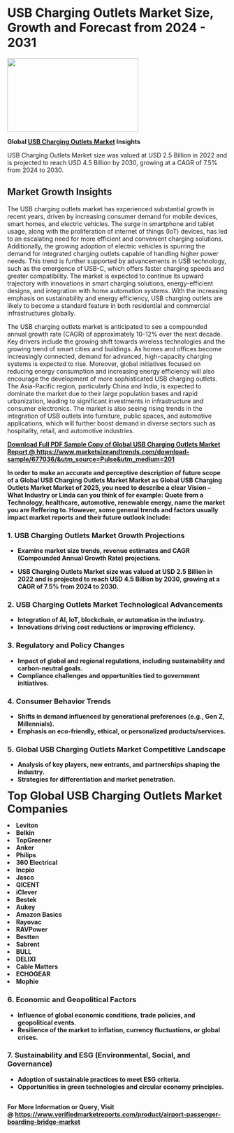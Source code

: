 <H1>USB Charging Outlets Market Size, Growth and Forecast from 2024 - 2031</H1><img class="aligncenter size-medium wp-image-584254" src="https://thirdeyenews.in/wp-content/uploads/2024/09/Global-Market-Research-300x168.jpeg" alt="" width="300" height="168" /><p><strong>Global&nbsp;<a href="https://www.marketsizeandtrends.com/download-sample/677036/&amp;utm_source=Pulse&amp;utm_medium=201">USB Charging Outlets Market</a> Insights</strong></p><p>USB Charging Outlets Market size was valued at USD 2.5 Billion in 2022 and is projected to reach USD 4.5 Billion by 2030, growing at a CAGR of 7.5% from 2024 to 2030.</p><p><h2>Market Growth Insights</h2> <p>The USB charging outlets market has experienced substantial growth in recent years, driven by increasing consumer demand for mobile devices, smart homes, and electric vehicles. The surge in smartphone and tablet usage, along with the proliferation of internet of things (IoT) devices, has led to an escalating need for more efficient and convenient charging solutions. Additionally, the growing adoption of electric vehicles is spurring the demand for integrated charging outlets capable of handling higher power needs. This trend is further supported by advancements in USB technology, such as the emergence of USB-C, which offers faster charging speeds and greater compatibility. The market is expected to continue its upward trajectory with innovations in smart charging solutions, energy-efficient designs, and integration with home automation systems. With the increasing emphasis on sustainability and energy efficiency, USB charging outlets are likely to become a standard feature in both residential and commercial infrastructures globally.</p> <p><strong><a href="#"></a></strong></p> <p>The USB charging outlets market is anticipated to see a compounded annual growth rate (CAGR) of approximately 10-12% over the next decade. Key drivers include the growing shift towards wireless technologies and the growing trend of smart cities and buildings. As homes and offices become increasingly connected, demand for advanced, high-capacity charging systems is expected to rise. Moreover, global initiatives focused on reducing energy consumption and increasing energy efficiency will also encourage the development of more sophisticated USB charging outlets. The Asia-Pacific region, particularly China and India, is expected to dominate the market due to their large population bases and rapid urbanization, leading to significant investments in infrastructure and consumer electronics. The market is also seeing rising trends in the integration of USB outlets into furniture, public spaces, and automotive applications, which will further boost demand in diverse sectors such as hospitality, retail, and automotive industries. <p><strong><a href="#"></p><p><span class=""><strong>Download Full PDF Sample Copy of Global USB Charging Outlets Market Report</strong> @ <a href="https://www.marketsizeandtrends.com/download-sample/677036/&amp;utm_source=Pulse&amp;utm_medium=201" target="_blank">https://www.marketsizeandtrends.com/download-sample/677036/&amp;utm_source=Pulse&amp;utm_medium=201</a></span></p><p>In order to make an accurate and perceptive description of future scope of a Global&nbsp;USB Charging Outlets Market Market as Global&nbsp;USB Charging Outlets Market Market of 2025, you need to describe a clear Vision &ndash; What Industry or Linda can you think of for example: Quote from a Technology, healthcare, automotive, renewable energy, name the market you are Reffering to. However, some general trends and factors usually impact market reports and their future outlook include:</p><h3>1.&nbsp;<strong>USB Charging Outlets Market Growth Projections</strong></h3><ul><li>Examine market size trends, revenue estimates and CAGR (Compounded Annual Growth Rate) projections.</li><li><p>USB Charging Outlets Market size was valued at USD 2.5 Billion in 2022 and is projected to reach USD 4.5 Billion by 2030, growing at a CAGR of 7.5% from 2024 to 2030.</p></li></ul><h3>2.&nbsp;<strong>USB Charging Outlets Market Technological Advancements</strong></h3><ul><li>Integration of AI, IoT, blockchain, or automation in the industry.</li><li>Innovations driving cost reductions or improving efficiency.</li></ul><h3>3.&nbsp;<strong>Regulatory and Policy Changes</strong></h3><ul><li>Impact of global and regional regulations, including sustainability and carbon-neutral goals.</li><li>Compliance challenges and opportunities tied to government initiatives.</li></ul><h3>4.&nbsp;<strong>Consumer Behavior Trends</strong></h3><ul><li>Shifts in demand influenced by generational preferences (e.g., Gen Z, Millennials).</li><li>Emphasis on eco-friendly, ethical, or personalized products/services.</li></ul><h3>5.&nbsp;<strong>Global USB Charging Outlets Market Competitive Landscape</strong></h3><ul><li>Analysis of key players, new entrants, and partnerships shaping the industry.</li><li>Strategies for differentiation and market penetration.</li></ul><p data-pm-slice="1 1 []"><span style="color: inherit; font-family: inherit; font-size: 25px;">Top Global USB Charging Outlets Market Companies</span></p><div class="" data-test-id=""><p><li>Leviton</li><li> Belkin</li><li> TopGreener</li><li> Anker</li><li> Philips</li><li> 360 Electrical</li><li> Incpio</li><li> Jasco</li><li> QICENT</li><li> iClever</li><li> Bestek</li><li> Aukey</li><li> Amazon Basics</li><li> Rayovac</li><li> RAVPower</li><li> Bestten</li><li> Sabrent</li><li> BULL</li><li> DELIXI</li><li> Cable Matters</li><li> ECHOGEAR</li><li> Mophie</li></p></div><h3>6.&nbsp;<strong>Economic and Geopolitical Factors</strong></h3><ul><li>Influence of global economic conditions, trade policies, and geopolitical events.</li><li>Resilience of the market to inflation, currency fluctuations, or global crises.</li></ul><h3>7.&nbsp;<strong>Sustainability and ESG (Environmental, Social, and Governance)</strong></h3><ul><li>Adoption of sustainable practices to meet ESG criteria.</li><li>Opportunities in green technologies and circular economy principles.</li></ul><h2><strong style="font-size: 14px;">For More Information or Query, Visit @&nbsp;</strong><a style="background-color: #ffffff; font-size: 14px;" href="https://www.marketsizeandtrends.com/report/usb-charging-outlets-market/" target="_blank">https://www.verifiedmarketreports.com/product/airport-passenger-boarding-bridge-market</a></h2>
